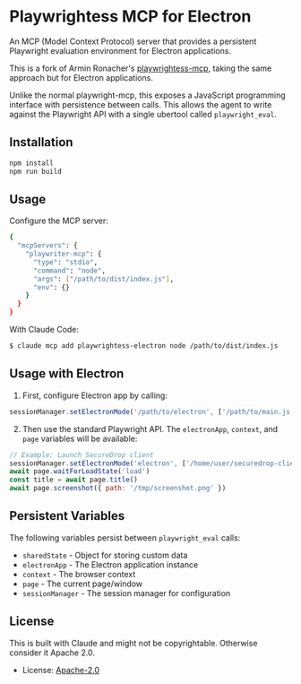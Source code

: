 # Playwrightess MCP for Electron

An MCP (Model Context Protocol) server that provides a persistent Playwright evaluation environment for Electron applications.

This is a fork of Armin Ronacher's [playwrightess-mcp](https://github.com/mitsuhiko/playwrightess-mcp), taking the same approach
but for Electron applications.

Unlike the normal playwright-mcp, this exposes a JavaScript programming interface with persistence between calls. This allows
the agent to write against the Playwright API with a single ubertool called `playwright_eval`.


## Installation

```bash
npm install
npm run build
```

## Usage

Configure the MCP server:

```bash
{
  "mcpServers": {
    "playwriter-mcp": {
      "type": "stdio",
      "command": "node",
      "args": ["/path/to/dist/index.js"],
      "env": {}
    }
  }
}
```

With Claude Code:

```bash
$ claude mcp add playwrightess-electron node /path/to/dist/index.js
```

## Usage with Electron

1. First, configure Electron app by calling:
```javascript
sessionManager.setElectronMode('/path/to/electron', ['/path/to/main.js'])
```

2. Then use the standard Playwright API. The `electronApp`, `context`, and `page` variables will be available:
```javascript
// Example: Launch SecureDrop client
sessionManager.setElectronMode('electron', ['/home/user/securedrop-client/app/out/main/index.js'])
await page.waitForLoadState('load')
const title = await page.title()
await page.screenshot({ path: '/tmp/screenshot.png' })
```

## Persistent Variables

The following variables persist between `playwright_eval` calls:
- `sharedState` - Object for storing custom data
- `electronApp` - The Electron application instance
- `context` - The browser context
- `page` - The current page/window
- `sessionManager` - The session manager for configuration

## License

This is built with Claude and might not be copyrightable.  Otherwise consider it Apache 2.0.

- License: [Apache-2.0](https://github.com/mitsuhiko/playwrightess-mcp/blob/main/LICENSE)
